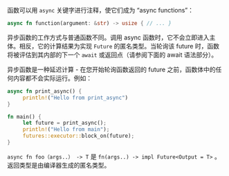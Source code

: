 函数可以用 `async` 关键字进行注释，使它们成为 “async functions”：
```rust
async fn function(argument: &str) -> usize { // ... }
```
异步函数的工作方式与普通函数不同。调用 async 函数时，它不会立即进入主体。相反，它的计算结果为实现 `Future` 的匿名类型。当轮询该 future 时，函数将被评估到其内部的下一个 `await` 或返回点（请参阅下面的 await 语法部分）。

异步函数是一种延迟计算 - 在您开始轮询函数返回的 future 之前，函数体中的任何内容都不会实际运行。例如：
```rust
async fn print_async() {
     println!("Hello from print_async")
}

fn main() {
     let future = print_async();
     println!("Hello from main");
     futures::executor::block_on(future);
}
```
`async fn foo（args..） -> T` 是 `fn(args..) -> impl Future<Output = T>` 。返回类型是由编译器生成的匿名类型。